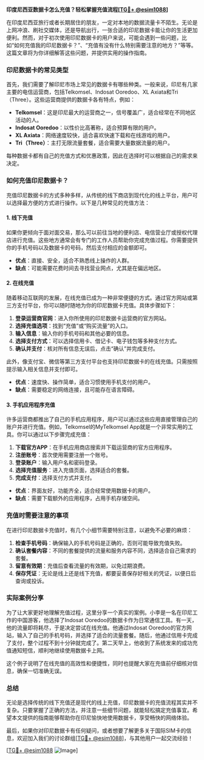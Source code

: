 **印度尼西亚数据卡怎么充值？轻松掌握充值流程[[TG💪+ @esim1088](https://t.me/s/esim1088)]**

在印度尼西亚旅行或者长期居住的朋友，一定对本地的数据流量卡不陌生。无论是上网冲浪、刷社交媒体，还是导航出行，一张合适的印尼数据卡能让你的生活更加便利。然而，对于初次使用印尼数据卡的用户来说，可能会遇到一些问题，比如“如何充值我的印尼数据卡？”、“充值有没有什么特别需要注意的地方？”等等。这篇文章将为你详细解答这些问题，并提供实用的操作指南。

### 印尼数据卡的常见类型

首先，我们需要了解印尼市场上常见的数据卡有哪些种类。一般来说，印尼有几家主要的电信运营商，包括Telkomsel、Indosat Ooredoo、XL Axiata和Tri（Three）。这些运营商提供的数据卡各有特点，例如：

- **Telkomsel**：这是印尼最大的运营商之一，信号覆盖广，适合经常在不同地区活动的人。
- **Indosat Ooredoo**：以性价比高著称，适合预算有限的用户。
- **XL Axiata**：网络速度较快，适合喜欢快速下载和在线游戏的用户。
- **Tri（Three）**：主打无限流量套餐，适合需要大量数据流量的用户。

每种数据卡都有自己的充值方式和优惠政策，因此在选择时可以根据自己的需求来决定。

### 如何充值印尼数据卡？

充值印尼数据卡的方式多种多样，从传统的线下商店到现代化的线上平台，用户可以选择最方便的方式进行操作。以下是几种常见的充值方法：

#### 1. 线下充值

如果你更倾向于面对面交易，那么可以前往当地的便利店、电信营业厅或授权代理店进行充值。这些地方通常会有专门的工作人员帮助你完成充值过程。你需要提供你的手机号码以及数据卡的号码，然后支付相应的金额即可。

- **优点**：直接、安全，适合不熟悉线上操作的人群。
- **缺点**：可能需要花费时间去寻找营业网点，尤其是在偏远地区。

#### 2. 在线充值

随着移动互联网的发展，在线充值已成为一种非常便捷的方式。通过官方网站或第三方支付平台，你可以随时随地为你的印尼数据卡充值。具体步骤如下：

1. **登录运营商官网**：进入你所使用的印尼数据卡运营商的官方网站。
2. **选择充值选项**：找到“充值”或“购买流量”的入口。
3. **输入信息**：输入你的手机号码和其他必要的信息。
4. **选择支付方式**：可以选择信用卡、借记卡、电子钱包等多种支付方式。
5. **确认并支付**：核对所有信息无误后，点击“确认”并完成支付。

此外，像支付宝、微信等第三方支付平台也支持印尼数据卡的在线充值。只需按照提示输入相关信息并支付即可。

- **优点**：速度快、操作简单，适合习惯使用手机支付的用户。
- **缺点**：需要稳定的网络连接，且可能存在语言障碍。

#### 3. 手机应用程序充值

许多运营商都推出了自己的手机应用程序，用户可以通过这些应用直接管理自己的账户并进行充值。例如，Telkomsel的MyTelkomsel App就是一个非常实用的工具。你可以通过以下步骤完成充值：

1. **下载官方APP**：在手机应用商店搜索并下载运营商的官方应用程序。
2. **注册账号**：首次使用需要注册一个账号。
3. **登录账户**：输入用户名和密码登录。
4. **选择充值服务**：进入充值页面，选择适合的套餐。
5. **完成支付**：选择支付方式并支付。

- **优点**：界面友好，功能齐全，适合经常使用数据卡的用户。
- **缺点**：需要下载额外的应用程序，占用手机存储空间。

### 充值时需要注意的事项

在进行印尼数据卡充值时，有几个小细节需要特别注意，以避免不必要的麻烦：

1. **检查手机号码**：确保输入的手机号码是正确的，否则可能导致充值失败。
2. **确认套餐内容**：不同的套餐提供的流量和服务内容不同，选择适合自己需求的套餐。
3. **留意有效期**：充值后查看流量的有效期，以免过期浪费。
4. **保存凭证**：无论是线上还是线下充值，都要妥善保存好相关的凭证，以便日后查询或投诉。

### 实际案例分享

为了让大家更好地理解充值过程，这里分享一个真实的案例。小李是一名在印尼工作的中国游客，他选择了Indosat Ooredoo的数据卡作为日常通信工具。有一天，他的流量即将耗尽，于是决定尝试在线充值。他通过Indosat Ooredoo的官方网站，输入了自己的手机号码，并选择了适合的流量套餐。随后，他通过信用卡完成了支付，整个过程不到十分钟就完成了。第二天早上，他收到了系统发来的成功充值通知短信，顺利地继续使用数据卡上网。

这个例子说明了在线充值的高效性和便捷性，同时也提醒大家在充值前仔细核对信息，确保一切准确无误。

### 总结

无论是选择传统的线下充值还是现代的线上充值，印尼数据卡的充值流程其实并不复杂。只要掌握了正确的方法，并注意一些细节问题，就能轻松搞定充值事宜。希望本文提供的指南能够帮助你在印尼愉快地使用数据卡，享受畅快的网络体验。

最后，如果你对印尼数据卡有任何疑问，或者想要了解更多关于国际SIM卡的信息，欢迎加入我们的讨论群组[[TG💪+ @esim1088](https://t.me/s/esim1088)]，与其他用户一起交流经验！  

[[TG💪+ @esim1088](https://t.me/s/esim1088) ![Image](https://i.postimg.cc/4NQfJmqS/Snipaste-2025-05-13-00-14-12.png)]